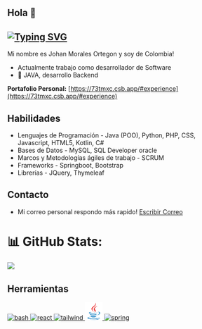 Hola 👋
--- 
[![Typing SVG](https://readme-typing-svg.demolab.com/?lines=I´m+Johan+Morales+🔥;Software+Developer+</>;)](https://git.io/typing-svg)
--- 

Mi nombre es Johan Morales Ortegon y soy de Colombia!

* Actualmente trabajo como desarrollador de Software
* 💙  JAVA, desarrollo Backend

**Portafolio Personal:** [https://73tmxc.csb.app/#experience](https://73tmxc.csb.app/#experience)

Habilidades
---
* Lenguajes de Programación - Java (POO), Python, PHP, CSS, Javascript, HTML5, Kotlin, C#
* Bases de Datos - MySQL, SQL Developer oracle
* Marcos y Metodologías ágiles de trabajo - SCRUM
* Frameworks - Springboot, Bootstrap
* Librerías - JQuery, Thymeleaf

Contacto
---
- Mi correo personal respondo más rapido! [Escribir Correo](https://johanmorales211@gmail.com)

# 📊 GitHub Stats:
![](https://github-readme-stats.vercel.app/api/top-langs/?username=Helleg0&theme=dark&hide_border=true&include_all_commits=false&count_private=true&layout=compact)

Herramientas
---
<p align="left"> <a href="https://angular.io/" target="_blank"> <img src="https://www.vectorlogo.zone/logos/angular/angular-ar21.svg" alt="bash" width="40" height="40"/>
<a href="https://es.react.dev/" target="_blank"> <img src="https://www.vectorlogo.zone/logos/reactjs/reactjs-icon.svg" alt="react" width="40" height="40"/>
</a><a href="https://tailwindui.com/" target="_blank"> <img src="https://www.vectorlogo.zone/logos/tailwindcss/tailwindcss-icon.svg" alt="tailwind" width="40" height="40"/> </a>
<a href="https://www.java.com" target="_blank"> <img src="https://raw.githubusercontent.com/devicons/devicon/master/icons/java/java-original.svg" alt="java" width="40" height="40"/> <a href="https://spring.io/" target="_blank"> <img src="https://www.vectorlogo.zone/logos/springio/springio-icon.svg" alt="spring" width="40" height="40"/>
